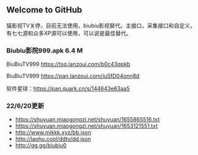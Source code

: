## Welcome to GitHub 

猫影视TV关停，目前无法使用，biubiu影视替代。主接口，采集接口和自定义，有七七源和众多XP源可以使用，可以说是最佳替代。  

### Biubiu影院999.apk 6.4 M  

BiuBiuTV999 https://tsq.lanzoui.com/b0c43qpkb  

BiuBiuTV999 https://pan.lanzoui.com/iuSfD04onn8d  

软件星球：https://pan.quark.cn/s/144643e63aa5  
### 22/6/20更新  
- https://shuyuan.miaogongzi.net/shuyuan/1655865516.txt  
- https://shuyuan.miaogongzi.net/shuyuan/1653121551.txt  
- http://www.mikkk.xyz/bb.json  
- http://laohu.cool/ddtv/dd.json  
- http://gg.gg/biubiu0  
